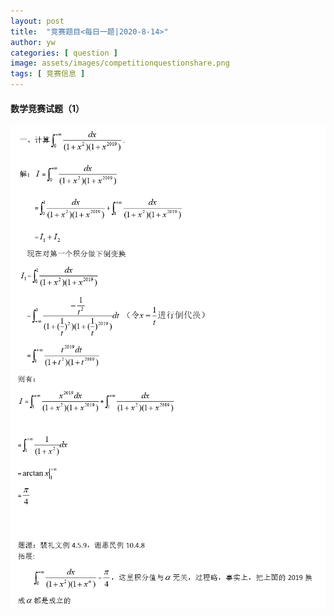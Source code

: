 ```yaml
---
layout: post
title:  "竞赛题目<每日一题|2020-8-14>"
author: yw
categories: [ question ]
image: assets/images/competitionquestionshare.png
tags: [ 竞赛信息 ]
---
```


#### 数学竞赛试题（1）

<img src="../assets/images/competitionquestion1_1.PNG" alt="">

<img src="../assets/images/competitionquestion1_2.PNG" alt="">

